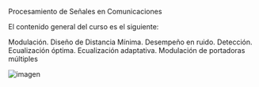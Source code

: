 Procesamiento de Señales en Comunicaciones

El contenido general del curso es el siguiente:

Modulación.
Diseño de Distancia Mínima.
Desempeño en ruido.
Detección.
Ecualización óptima.
Ecualización adaptativa.
Modulación de portadoras múltiples



![imagen](https://github.com/user-attachments/assets/e58a9118-5b61-4be1-b1df-6f57c85d8faf)





